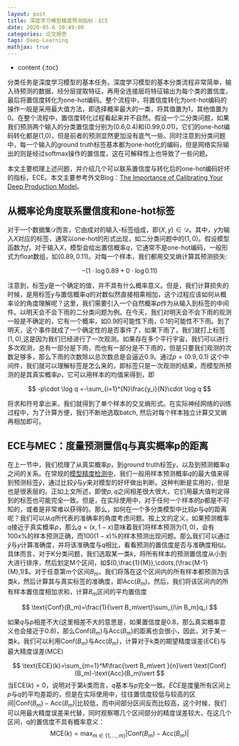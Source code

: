 ```yaml
---
layout: post
title: 深度学习模型精度预测指标：ECE
date: 2020-05-6 10:49:00
categories: 论文报告
tags: Deep-Learning
mathjax: true
---
```


* content
{:toc}


分类任务是深度学习模型的基本任务。深度学习模型的基本分类流程非常简单，输入待预测的数据，经分层提取特征，再用全连接层将特征输出为每个类的置信度，最后将置信度转化为one-hot编码。整个流程中，将置信度转化为ont-hot编码的操作一般是采用最大值方法，即选择概率最大的一类，将其值置为1，其他值置为0。在整个流程中，置信度转化过程看起来并不自然。假设一个二分类问题，如果我们预测两个输入的分类置信度分别为(0.6,0.4)和(0.99,0.01)，它们的one-hot编码转化都是(1,0)，但是前者的预测显然更加没有底气一些。同时注意到分类问题中，每一个输入的ground truth标签基本都为one-hot化的编码，但是网络实际输出的则是经过softmax操作的置信度，这在可解释性上也导致了一些问题。

本文主要梳理上述问题，并介绍几个可以联系置信度与转化后的one-hot编码好坏的指标，ECE。本文主要参考外文Blog：[The Importance of Calibrating Your Deep Production Model](http://alondaks.com/2017/12/31/the-importance-of-calibrating-your-deep-model/)。






## 从概率论角度联系置信度和one-hot标签
对于一个数据集$\mathcal{D}$而言，它由成对的输入-标签组成，即$(X,y)\in \mathcal{D}$。其中，$y$为输入$X$对应的标签，通常以one-hot的形式出现，如二分类问题中的$(1,0)$。假设模型函数为$\mathit{f}$，对于输入$X$，模型会给出置信概率$q$，它通常不是one-hot编码，一般形式为float数组，如$(0.89,0.11)$。对每一个样本，我们都用交叉熵计算其预测损失:

$$
-(1\cdot\log 0.89+0\cdot \log 0.11)
$$

注意到，标签$y$是一个确定的值，并不具有什么概率意义。但是，我们计算损失的时候，是用标签$y$与置信概率$q$的对数似然直接相乘相加，这个过程应该如何从概率论的角度理解呢？这里，我们需要引入一个自然概率$p$作为从输入到标签的中间件。以明天会不会下雨的二分类问题为例。在今天，我们对明天会不会下雨的观测一般是不确定的，它有一个概率，如0.9的可能性下雨，0.1的可能性不下雨。到了明天，这个事件就成了一个确定性的是否事件了，如果下雨了，我们就打上标签$(1,0)$,这是因为我们已经进行了一次观测。如果存在多个平行宇宙，我们可以进行多次观测，总有一部分是下雨，而也有一部分是不下雨的，但是只要我们观测的次数足够多，那么下雨的次数除以总次数总是会逼近0.9。通过$p=(0.9,0.1)$ 这个中间件，我们就可以理解标签是怎么来的，即标签只是一次观测的结果，而模型所预测的是其真实概率$p$，它可以用样本的均值来得到，即

$$
-p\cdot \log q =-\sum_{i=1}^{N}\frac{y_i}{N}\cdot \log q
$$

将求和符号拿出来，我们就得到了单个样本的交叉熵形式。在实际神经网络的训练过程中，为了计算方便，我们不断地选取batch, 然后对每个样本独立计算交叉熵再相加即可。

## ECE与MEC：度量预测置信q与真实概率p的距离

在上一节中，我们梳理了从真实概率$p$，到ground truth标签$y$，以及到预测概率$q$之间的关系。在常规的[模型精度检测中](http://www.fenghz.xyz/the-evaluation-method/)，我们一般用样本预测概率$q$的最大值来得到预测标签$\hat{y}$，通过比较$\hat{y}$与$y$来对模型的好坏做出判断。这种判断是实用的，但是也是很表层的。正如上文所述，即使$p,q$之间相差很大很大，它们用最大值判定得到的标签也可能完全一致。但是，在实际使用中，对于任何一个样本的$p$都是不可知的，或者是非常难以获得的。那么，如何在一个多分类模型中比较$p$与$q$的距离呢？我们可以从$q$所代表的准确率的角度考虑问题。按上文的定义，如果预测概率$q$接近于真实概率$p$，那么$q=(x,1-x)$意味着我们将样本预测为$(1,0)$，会有$100x\%$的样本预测正确，而$100(1-x)\%$的样本预测出现问题。那么我们可以通过$\hat{y}$与$y$计算准确度，并将该准确度与$q$相比，看看预测的置信度是否与准确度相似。具体而言，对于K分类问题，我们选取某一类$k$，将所有样本的预测置信度从小到大进行排序，然后划定M个区间，如$(0,\frac{1}{M}),\cdots,(\frac{M-1}{M},1)$。对于任意第m个区间$B_m$，我们将落在这个区间内的所有样本都预测为该类$k$，然后计算其与真实标签的准确度，即$\text{Acc}(B_m)$。然后，我们将该区间内的所有样本置信度相加求和，计算$B_m$区间的平均置信度

$$
\text{Conf}(B_m)=\frac{1}{\vert B_m\vert}\sum_{i\in B_m}q_i
$$

如果$q$与$p$相差不大(这里相差不大的意思是，如果置信度是0.8，那么真实概率意义也会接近于0.8)，那么$\text{Conf}(B_m)$与$\text{Acc}(B_m)$的距离也会很小，因此，对于某一类$k$，我们可以利用$\text{Conf}(B_m)$与$\text{Acc}(B_m)$，计算对于k类的期望精度误差(ECE)与最大精度误差(MCE)

$$
\text{ECE}(k)=\sum_{m=1}^M\frac{\vert B_m\vert }{n}\vert  \text{Conf}(B_m)-\text{Acc}(B_m)\vert
$$
当$\text{ECE}(k)=0$，说明对于第$k$类而言，$q$基本与$p$完全一致。$ECE$是度量所有区间上$p$与$q$的平均差距的，但是在实际使用中，往往置信度较低与较高的区间$\vert \text{Conf}(B_m)-\text{Acc}(B_m)\vert$比较低，而中间部分区间反而比较高，这个时候，我们可以用最大精度误差来代替，同时观察哪几个区间部分的精度误差较大，在这几个区间，q的置信度不具有概率意义：
$$
\text{MCE}(k)=\max_{m\in \{1,...,m\}}\vert  \text{Conf}(B_m)-\text{Acc}(B_m)\vert
$$



